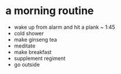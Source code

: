# a morning routine

-  wake up from alarm and hit a plank ~ 1:45
-  cold shower
-  make ginseng tea
-  meditate
-  make breakfast
-  supplement regiment
-  go outside
